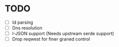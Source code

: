 # TODO

- [ ] Id parsing
- [ ] Dns resolution
- [ ] I-JSON support (Needs upstream serde support)
- [ ] Drop reqwest for finer graned control